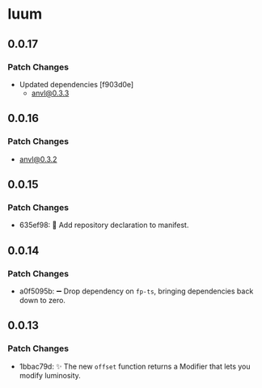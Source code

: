 # luum

## 0.0.17

### Patch Changes

- Updated dependencies [f903d0e]
  - anvl@0.3.3

## 0.0.16

### Patch Changes

- anvl@0.3.2

## 0.0.15

### Patch Changes

- 635ef98: 🔧 Add repository declaration to manifest.

## 0.0.14

### Patch Changes

- a0f5095b: ➖ Drop dependency on `fp-ts`, bringing dependencies back down to zero.

## 0.0.13

### Patch Changes

- 1bbac79d: ✨ The new `offset` function returns a Modifier<HSL> that lets you modify luminosity.
